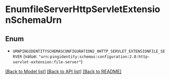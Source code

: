 # EnumfileServerHttpServletExtensionSchemaUrn

## Enum


* `URNPINGIDENTITYSCHEMASCONFIGURATION2_0HTTP_SERVLET_EXTENSIONFILE_SERVER` (value: `"urn:pingidentity:schemas:configuration:2.0:http-servlet-extension:file-server"`)


[[Back to Model list]](../README.md#documentation-for-models) [[Back to API list]](../README.md#documentation-for-api-endpoints) [[Back to README]](../README.md)


